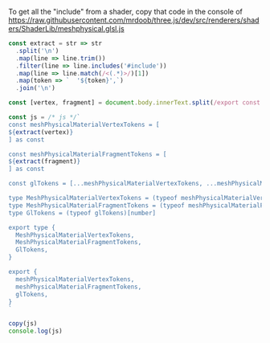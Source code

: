 To get all the "include" from a shader, copy that code in the console of https://raw.githubusercontent.com/mrdoob/three.js/dev/src/renderers/shaders/ShaderLib/meshphysical.glsl.js

```js
const extract = str => str
  .split('\n')
  .map(line => line.trim())
  .filter(line => line.includes('#include'))
  .map(line => line.match(/<(.*)>/)[1])
  .map(token => `  '${token}',`)
  .join('\n')

const [vertex, fragment] = document.body.innerText.split(/export const .*/).filter(str => !!str)

const js = /* js */`
const meshPhysicalMaterialVertexTokens = [
${extract(vertex)}
] as const

const meshPhysicalMaterialFragmentTokens = [
${extract(fragment)}
] as const

const glTokens = [...meshPhysicalMaterialVertexTokens, ...meshPhysicalMaterialFragmentTokens] as const

type MeshPhysicalMaterialVertexTokens = (typeof meshPhysicalMaterialVertexTokens)[number]
type MeshPhysicalMaterialFragmentTokens = (typeof meshPhysicalMaterialFragmentTokens)[number]
type GlTokens = (typeof glTokens)[number]

export type {
  MeshPhysicalMaterialVertexTokens,
  MeshPhysicalMaterialFragmentTokens,
  GlTokens,
}

export {
  meshPhysicalMaterialVertexTokens,
  meshPhysicalMaterialFragmentTokens,
  glTokens,
}
`

copy(js)
console.log(js)
```